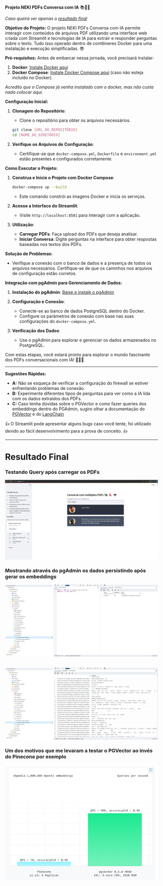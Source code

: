**Projeto NEKI PDFs Conversa com IA** 📚🤖🦜

*Caso queira ver apenas o [resultado final](#resultado-final)*

**Objetivo do Projeto:**
O projeto NEKI PDFs Conversa com IA permite interagir com conteúdos de arquivos PDF utilizando uma interface web criada com Streamlit e tecnologias de IA para extrair e responder perguntas sobre o texto. Tudo isso operado dentro de contêineres Docker para uma instalação e execução simplificadas. 😎

**Pré-requisitos:**
Antes de embarcar nessa jornada, você precisará instalar:
1. **Docker**: [Instale Docker aqui](https://docs.docker.com/get-docker/)
2. **Docker Compose**: [Instale Docker Compose aqui](https://docs.docker.com/compose/install/) (caso não esteja incluído no Docker).

*Acredito que o Compose já venha instalado com o docker, mas não custa nada colocar aqui.*

**Configuração Inicial:**
1. **Clonagem do Repositório**:
   - Clone o repositório para obter os arquivos necessários.
   ```bash
   git clone [URL_DO_REPOSITÓRIO]
   cd [NOME_DO_DIRETÓRIO]
   ```

2. **Verifique os Arquivos de Configuração**:
   - Certifique-se que `docker-compose.yml`, `Dockerfile` e `environment.yml` estão presentes e configurados corretamente.

**Como Executar o Projeto:**
1. **Construa e Inicie o Projeto com Docker Compose**:
   ```bash
   docker-compose up --build
   ```
   - Este comando constrói as imagens Docker e inicia os serviços.

2. **Acesse a Interface do Streamlit**:
   - Visite `http://localhost:8501` para interagir com a aplicação.

3. **Utilização**:
   - **Carregar PDFs**: Faça upload dos PDFs que deseja analisar.
   - **Iniciar Conversa**: Digite perguntas na interface para obter respostas baseadas nos textos dos PDFs.

**Solução de Problemas:**
- Verifique a conexão com o banco de dados e a presença de todos os arquivos necessários. Certifique-se de que os caminhos nos arquivos de configuração estão corretos.

**Integração com pgAdmin para Gerenciamento de Dados:**
1. **Instalação do pgAdmin**: [Baixe e instale o pgAdmin](https://www.pgadmin.org/download/)
2. **Configuração e Conexão**:
   - Conecte-se ao banco de dados PostgreSQL dentro do Docker.
   - Configure os parâmetros de conexão com base nas suas configurações do `docker-compose.yml`.

3. **Verificação dos Dados**:
   - Use o pgAdmin para explorar e gerenciar os dados armazenados no PostgreSQL.

Com estas etapas, você estará pronto para explorar o mundo fascinante dos PDFs conversacionais com IA! 🧙‍♂️💬

---

**Sugestões Rápidas:**
- **A:** Não se esqueça de verificar a configuração do firewall se estiver enfrentando problemas de conexão.
- **B:** Experimente diferentes tipos de perguntas para ver como a IA lida com os dados extraídos dos PDFs.
- **C:** Caso tenha dúvidas sobre o PGVector e como fazer queries dos embeddings dentro do PGAdmin, sugiro olhar a documentação do [PGVector](https://github.com/pgvector/pgvector) e do [LangChain](https://python.langchain.com/docs/integrations/vectorstores/pgvector/)

👍 O Streamlit pode apresentar alguns bugs caso você tente, foi utilizado devido ao fácil desenvolvimento para a prova de conceito. 👍

---

# Resultado Final

### Testando Query após carregar os PDFs
![Query](./img/Query1.png)

### Mostrando através do pgAdmin os dados persistindo após gerar os embeddings

![Collections](./img/Collection_pgAdmin.png)
\
\
\
![Embeddings](./img/Embeddings_pgAdmin.png)

### Um dos motivos que me levaram a testar o PGVector ao invés do Pinecone por exemplo

![PineconeVSPGVector](./img/PGVectorVSPinecone.png)